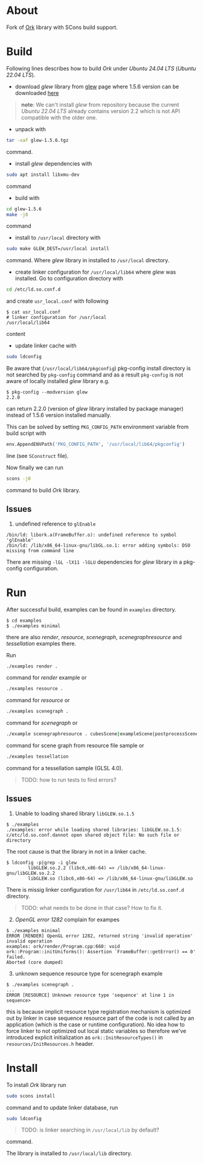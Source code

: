 # About

Fork of [Ork](https://gitlab.inria.fr/neyret/ork) library with SCons build support.

# Build

Following lines describes how to build *Ork* under *Ubuntu 24.04 LTS* (*Ubuntu 22.04 LTS*).

- download *glew* library from [glew](https://glew.sourceforge.net/) page where 1.5.6 version can be downloaded [here](https://sourceforge.net/projects/glew/files/glew/1.5.6/)

> **note**: We can't install *glew* from repository because the current *Ubuntu 22.04 LTS* already contains version 2.2 which is not API compatible with the older one.

- unpack with
```bash
tar -xaf glew-1.5.6.tgz
```
command.

- install *glew* dependencies with
```bash
sudo apt install libxmu-dev
```
command

- build with
```bash
cd glew-1.5.6
make -j8
```
command

- install to `/usr/local` directory with
```bash
sudo make GLEW_DEST=/usr/local install
```
command. Where *glew* library in installed to `/usr/local` directory.

- create linker configuration for `/usr/local/lib64` where *glew* was installed. Go to configuration directory with

```bash
cd /etc/ld.so.conf.d
```

and create `usr_local.conf` with following

```console
$ cat usr_local.conf
# linker configuration for /usr/local
/usr/local/lib64
```

content

- update linker cache with

```bash
sudo ldconfig
```

Be aware that (`/usr/local/lib64/pkgconfig`) pkg-config install directory is not searched by `pkg-config` command and as a result `pkg-config` is not aware of locally installed *glew* library e.g.

```console
$ pkg-config --modversion glew
2.2.0
```

can return 2.2.0 (version of *glew* library installed by package manager) instead of 1.5.6 version installed manually.

This can be solved by setting `PKG_CONFIG_PATH` environment variable from build script with

```python
env.AppendENVPath('PKG_CONFIG_PATH', '/usr/local/lib64/pkgconfig')
```

line (see `SConstruct` file).

Now finally we can run

```bash
scons -j8
```

command to build *Ork* library.

## Issues

1. undefined reference to `glEnable`

```
/bin/ld: libork.a(FrameBuffer.o): undefined reference to symbol 'glEnable'
/bin/ld: /lib/x86_64-linux-gnu/libGL.so.1: error adding symbols: DSO missing from command line
```

There are missing `-lGL -lX11 -lGLU` dependencies for *glew* library in a pkg-config configuration.


# Run

After successful build, examples can be found in `examples` directory.

```console
$ cd examples
$ ./examples minimal
```

there are also *render*, *resource*, *scenegraph*, *scenegraphresource* and *tessellation* examples there.

Run

```bash
./examples render .
```

command for *render* example or

```bash
./examples resource .
```

command for *resource* or

```bash
./examples scenegraph .
```

command for *scenegraph* or

```bash
./example scenegraphresource . cubesScene|exampleScene|postprocessScene|skyboxScene
```

command for scene graph from resource file sample or

```bash
./examples tessellation
```

command for a tessellation sample (GLSL 4.0).


> TODO: how to run tests to find errors?


## Issues

1. Unable to loading shared library `libGLEW.so.1.5`
```console
$ ./examples
./examples: error while loading shared libraries: libGLEW.so.1.5: c/etc/ld.so.conf.dannot open shared object file: No such file or directory
```

The root cause is that the library in not in a linker cache.

```console
$ ldconfig -p|grep -i glew
        libGLEW.so.2.2 (libc6,x86-64) => /lib/x86_64-linux-gnu/libGLEW.so.2.2
        libGLEW.so (libc6,x86-64) => /lib/x86_64-linux-gnu/libGLEW.so
```

There is missig linker configuration for `/usr/lib64` in `/etc/ld.so.conf.d` directory.
> TODO: what needs to be done in that case? How to fix it.

2. *OpenGL error 1282* complain for exampes

```console
$ ./examples minimal
ERROR [RENDER] OpenGL error 1282, returned string 'invalid operation'
invalid operation
examples: ork/render/Program.cpp:660: void ork::Program::initUniforms(): Assertion `FrameBuffer::getError() == 0' failed.
Aborted (core dumped)
```

3. unknown sequence resource type for scenegraph example

```console
$ ./examples scenegraph .
...
ERROR [RESOURCE] Unknown resource type 'sequence' at line 1 in sequence>
```

this is because implicit resource type registration mechanism is optimized out by linker in case sequence resource part of the code is not called by an application (which is the case or runtime configuration). No idea how to force linker to not optimized out local static variables so therefore we've introduced explicit initialization as `ork::InitResourceTypes()` in `resources/InitResources.h` header.


# Install

To install *Ork* library run

```bash
sudo scons install
```

command and to update linker database, run

```bash
sudo ldconfig
```

> TODO: is linker searching in `/usr/local/lib` by default?

command.

The library is installed to `/usr/local/lib` directory.

